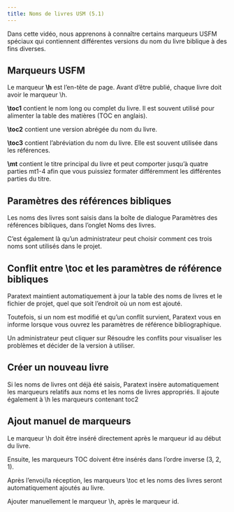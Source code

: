 ```yaml
---
title: Noms de livres USM (5.1)
---
```

Dans cette vidéo, nous apprenons à connaître certains marqueurs USFM spéciaux qui contiennent différentes versions du nom du livre biblique à des fins diverses.

## Marqueurs USFM

Le marqueur **\\h** est l’en-tête de page. Avant d’être publié, chaque livre doit avoir le marqueur \\h.

**\\toc1** contient le nom long ou complet du livre. Il est souvent utilisé pour alimenter la table des matières (TOC en anglais).

**\\toc2** contient une version abrégée du nom du livre.

**\\toc3** contient l’abréviation du nom du livre. Elle est souvent utilisée dans les références.

**\\mt** contient le titre principal du livre et peut comporter jusqu’à quatre parties mt1-4 afin que vous puissiez formater différemment les différentes parties du titre.

## Paramètres des références bibliques

Les noms des livres sont saisis dans la boîte de dialogue Paramètres des références bibliques, dans l’onglet Noms des livres.

C’est également là qu’un administrateur peut choisir comment ces trois noms sont utilisés dans le projet.

## Conflit entre \\toc et les paramètres de référence bibliques

Paratext maintient automatiquement à jour la table des noms de livres et le fichier de projet, quel que soit l’endroit où un nom est ajouté.

Toutefois, si un nom est modifié et qu’un conflit survient, Paratext vous en informe lorsque vous ouvrez les paramètres de référence bibliographique.

Un administrateur peut cliquer sur Résoudre les conflits pour visualiser les problèmes et décider de la version à utiliser.

## Créer un nouveau livre

Si les noms de livres ont déjà été saisis, Paratext insère automatiquement les marqueurs relatifs aux noms et les noms de livres appropriés. Il ajoute également à \\h les marqueurs contenant toc2

## Ajout manuel de marqueurs

Le marqueur \\h doit être inséré directement après le marqueur id au début du livre.

Ensuite, les marqueurs TOC doivent être insérés dans l’ordre inverse (3, 2, 1).

Après l’envoi/la réception, les marqueurs \\toc et les noms des livres seront automatiquement ajoutés au livre.

Ajouter manuellement le marqueur \\h, après le marqueur id.

